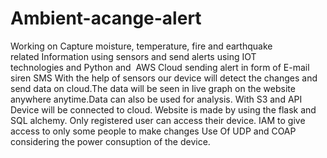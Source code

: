 # Ambient-acange-alert
Working on Capture moisture, temperature, fire and earthquake related Information using sensors and send alerts using IOT technologies and Python and  AWS Cloud
sending alert in form of
E-mail 
siren
SMS
With the help of sensors our device will detect the changes and send data on cloud.The data will be seen in live graph on the website anywhere anytime.Data can also be used for analysis.
With S3 and API Device will be connected to cloud.
Website is made by using the flask and SQL alchemy.
Only registered user can access their device.
IAM to give access to only some people to make changes
Use Of UDP and COAP considering the power consuption of the device. 
